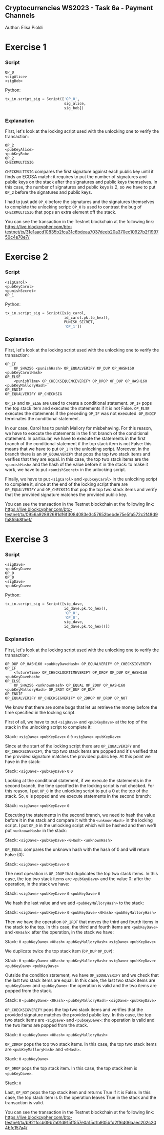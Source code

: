 ## Cryptocurrencies WS2023 - Task 6a - Payment Channels

Author: Elisa Pioldi

# Exercise 1

### Script

```
OP_0
<sigAlice>
<sigBob>
```

Python:

``` Python
tx_in.script_sig = Script(['OP_0', 
                           sig_alice, 
                           sig_bob])
```

### Explanation

First, let's look at the locking script used with the unlocking one to verify the transaction:
```
OP_2 
<pubKeyAlice> 
<pubKeyBob> 
OP_2 
CHECKMULTISIG
```

`CHECKMULTISIG` compares the first signature against each public key until it finds an ECDSA match: it requires to put the number of signatures and public keys on the stack after the signatures and public keys themselves. In this case, the number of signatures and public keys is 2, so we have to put `OP_2` before the signatures and public keys.

I had to just add `OP_0` before the signatures and the signatures themselves to complete the unlocking script: `OP_0` is used to contrast the bug of `CHECKMULTISIG` that pops an extra element off the stack.

You can see the transaction in the Testnet blockchain at the following link: https://live.blockcypher.com/btc-testnet/tx/31e1aacd10835b2fca31c6bdeaa7037deeb20a370ec10927b2f199750c4e70e7/


# Exercise 2

### Script

```
<sigCarol>
<pubKeyCarol>
<punishSecret>
OP_1
```
Python:

``` Python
tx_in.script_sig = Script([sig_carol,
                           id_carol.pk.to_hex(), 
                           PUNISH_SECRET,
                           'OP_1']) 
```

### Explanation

First, let's look at the locking script used with the unlocking one to verify the transaction:

```
OP_IF
    OP_SHA256 <punishHash> OP_EQUALVERIFY OP_DUP OP_HASH160 <pubKeyCarolHash>
OP_ELSE
    <punishTime> OP_CHECKSEQUENCEVERIFY OP_DROP OP_DUP OP_HASH160 <pubKeyMalloryHash>
OP_ENDIF
OP_EQUALVERIFY OP_CHECKSIG
```

`OP_IF` and `OP_ELSE` are used to create a conditional statement. `OP_IF` pops the top stack item and executes the statements if it is not False. `OP_ELSE` executes the statements if the preceding `OP_IF` was not executed. `OP_ENDIF` terminates the conditional statement.

In our case, Carol has to punish Mallory for misbehaving. For this reason, we have to execute the statements in the first branch of the conditional statement. In particular, we have to execute the statements in the first branch of the conditional statement if the top stack item is not False: this means that we have to put `OP_1` in the unlocking script.
Moreover, in the branch there is an `OP_EQUALVERIFY` that pops the top two stack items and verifies that they are equal. In this case, the top two stack items are the `<punishHash>` and the hash of the value before it in the stack: to make it work, we have to put `<punishSecret>` in the unlocking script.

Finally, we have to put `<sigCarol>` and `<pubKeyCarol>` in the unlocking script to complete it, since at the end of the locking script there are `OP_EQUALVERIFY` and `OP_CHECKSIG` that pop the top two stack items and verify that the provided signature matches the provided public key.

You can see the transaction in the Testnet blockchain at the following link: https://live.blockcypher.com/btc-testnet/tx/0956a92892681d16f3084083e3c57652bebde75e5fa572c2f48d9fa855b8fbef/


# Exercise 3

### Script

```
<sigDave> 
<pubKeyDave> 
OP_0 
OP_0 
<sigDave> 
<pubKeyDave>
```

Python:

``` Python
tx_in.script_sig = Script([sig_dave,
                           id_dave.pk.to_hex(),
                           'OP_0',
                           'OP_0',
                           sig_dave,
                           id_dave.pk.to_hex()])
```



### Explanation

First, let's look at the locking script used with the unlocking one to verify the transaction:
    
```
OP_DUP OP_HASH160 <pubKeyDaveHash> OP_EQUALVERIFY OP_CHECKSIGVERIFY
OP_IF
    <futureTime> OP_CHECKLOCKTIMEVERIFY OP_DROP OP_DUP OP_HASH160 <pubKeyDaveHash>
OP_ELSE
    OP_SHA256 <unknownHash> OP_EQUAL OP_2DUP OP_HASH160 <pubKeyMalloryHash> OP_2ROT OP_DUP OP_DUP
OP_ENDIF
OP_EQUALVERIFY OP_CHECKSIGVERIFY OP_2DROP OP_DROP OP_NOT
```

We know that there are some bugs that let us retrieve the money before the time specified in the locking script.

First of all, we have to put `<sigDave>` and `<pubKeyDave>` at the top of the stack in the unlocking script to complete it:

Stack: `<sigDave>` `<pubKeyDave>` `0` `0` `<sigDave>` `<pubKeyDave>`

Since at the start of the locking script there are `OP_EQUALVERIFY` and `OP_CHECKSIGVERIFY`, the top two stack items are popped and it's verified that the provided signature matches the provided public key. At this point we have in the stack:

Stack: `<sigDave>` `<pubKeyDave>` `0` `0`

Looking at the conditional statement, if we execute the statements in the second branch, the time specified in the locking script is not checked. For this reason, I put `OP_0` in the unlocking script to put a 0 at the top of the stack. So, `0` is popped and we execute statements in the second branch:

Stack: `<sigDave>` `<pubKeyDave>` `0`

Executing the statements in the second branch, we need to hash the value before it in the stack and compare it with the `<unknownHash>` in the locking script. I put `OP_0` in the unlocking script which will be hashed and then we'll put `<unknownHash>` in the stack:

Stack: `<sigDave>` `<pubKeyDave>` `<0Hash>` `<unknownHash>`

`OP_EQUAL` compares the unknown hash with the hash of 0 and will return False (0): 

Stack: `<sigDave>` `<pubKeyDave>` `0`

The next operation is `OP_2DUP` that duplicates the top two stack items. In this case, the top two stack items are `<pubKeyDave>` and the value 0: after the operation, in the stack we have:

Stack: `<sigDave>` `<pubKeyDave>` `0` `<pubKeyDave>` `0`

We hash the last value and we add `<pubKeyMalloryHash>` to the stack:

Stack: `<sigDave>` `<pubKeyDave>` `0` `<pubKeyDave>` `<0Hash>` `<pubKeyMalloryHash>`

Then we have the operation `OP_2ROT` that moves the third and fourth items in the stack to the top. In this case, the third and fourth items are `<pubKeyDave>` and `<0Hash>`: after the operation, in the stack we have:

Stack: `0` `<pubKeyDave>` `<0Hash>` `<pubKeyMalloryHash>` `<sigDave>` `<pubKeyDave>`  

We duplicate twice the top stack item (`OP_DUP` `OP_DUP`):

Stack: `0` `<pubKeyDave>` `<0Hash>` `<pubKeyMalloryHash>` `<sigDave>` `<pubKeyDave>` `<pubKeyDave>` `<pubKeyDave>`

Outside the condition statement, we have `OP_EQUALVERIFY` and we check that the last two stack items are equal. In this case, the last two stack items are `<pubKeyDave>` and `<pubKeyDave>`: the operation is valid and the two items are popped from the stack.

Stack: `0` `<pubKeyDave>` `<0Hash>` `<pubKeyMalloryHash>` `<sigDave>` `<pubKeyDave>`

`OP_CHECKSIGVERIFY` pops the top two stack items and verifies that the provided signature matches the provided public key. In this case, the top two stack items are `<sigDave>` and `<pubKeyDave>`: the operation is valid and the two items are popped from the stack.

Stack: `0` `<pubKeyDave>` `<0Hash>` `<pubKeyMalloryHash>`

`OP_2DROP` pops the top two stack items. In this case, the top two stack items are `<pubKeyMalloryHash>` and `<0Hash>`.

Stack: `0` `<pubKeyDave>`

`OP_DROP` pops the top stack item. In this case, the top stack item is `<pubKeyDave>`.

Stack: `0`

Last, `OP_NOT` pops the top stack item and returns True if it is False. In this case, the top stack item is 0: the operation leaves True in the stack and the transaction is valid.

You can see the transaction in the Testnet blockchain at the following link: https://live.blockcypher.com/btc-testnet/tx/b921fccb09b7a01d915ff557e0a15d1b905bfd2ff6406aaec202c204bfc157a4/